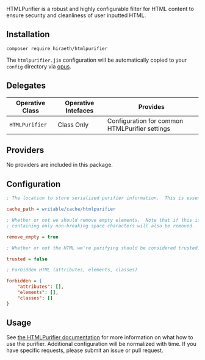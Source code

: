 HTMLPurifier is a robust and highly configurable filter for HTML content to ensure security and cleanliness of user inputted HTML.

## Installation

```
composer require hiraeth/htmlpurifier
```

The `htmlpurifier.jin` configuration will be automatically copied to your `config` directory via [opus](https://github.com/imarc/opus).

## Delegates

| Operative Class          | Operative Intefaces  | Provides
|--------------------------|----------------------|------------------------------------------------------
| `HTMLPurifier`           | Class Only           | Configuration for common HTMLPurifier settings

## Providers

No providers are included in this package.

## Configuration

```ini
; The location to store serialized purifier information.  This is essentially a cache.

cache_path = writable/cache/htmlpurifier

; Whether or not we should remove empty elements.  Note that if this is set to true, elements
; containing only non-breaking space characters will also be removed.

remove_empty = true

; Whether or not the HTML we're purifying should be considered trusted.

trusted = false

; Forbidden HTML (attributes, elements, classes)

forbidden = {
	"attributes": [],
	"elements": [],
	"classes": []
}
```

## Usage

See [the HTMLPurifier documentation](http://htmlpurifier.org/docs) for more information on what how to use the purifier.  Additional configuration will be normalized with time.  If you have specific requests, please submit an issue or pull request.
